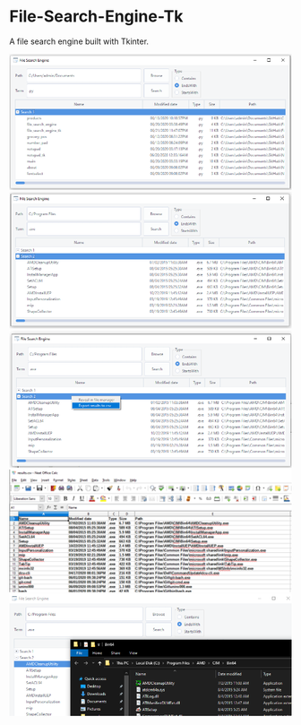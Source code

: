 # File-Search-Engine-Tk
 A file search engine built with Tkinter.  
 
![](examples/example1.PNG)  
![](examples/example2.PNG)  
![](examples/example3.PNG)  
![](examples/example4.PNG)  
![](examples/example5.PNG)
